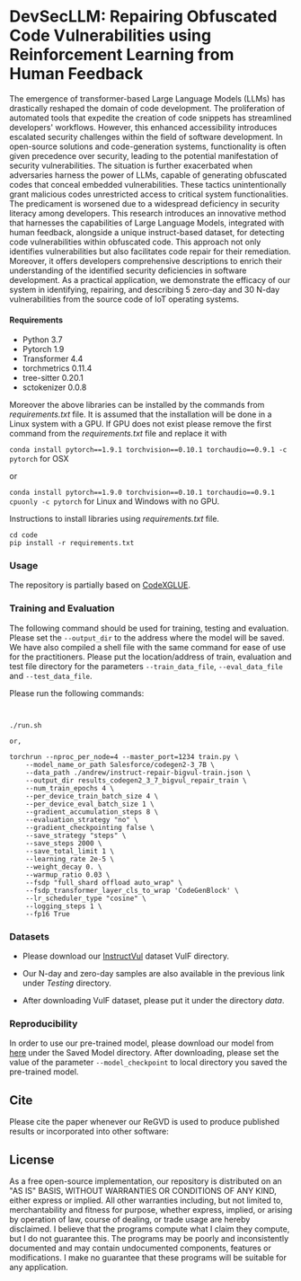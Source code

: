 

# DevSecLLM: Repairing Obfuscated Code Vulnerabilities using Reinforcement Learning from Human Feedback 

The emergence of transformer-based Large Language Models (LLMs) has drastically reshaped the domain of code development. The proliferation of automated tools that expedite the creation of code snippets has streamlined developers' workflows. However, this enhanced accessibility introduces escalated security challenges within the field of software development. In open-source solutions and code-generation systems, functionality is often given precedence over security, leading to the potential manifestation of security vulnerabilities. The situation is further exacerbated when adversaries harness the power of LLMs, capable of generating obfuscated codes that conceal embedded vulnerabilities. These tactics unintentionally grant malicious codes unrestricted access to critical system functionalities. The predicament is worsened due to a widespread deficiency in security literacy among developers. This research introduces an innovative method that harnesses the capabilities of Large Language Models, integrated with human feedback, alongside a unique instruct-based dataset, for detecting code vulnerabilities within obfuscated code. This approach not only identifies vulnerabilities but also facilitates code repair for their remediation. Moreover, it offers developers comprehensive descriptions to enrich their understanding of the identified security deficiencies in software development. As a practical application, we demonstrate the efficacy of our system in identifying, repairing, and describing 5 zero-day and 30 N-day vulnerabilities from the source code of IoT operating systems.





#### Requirements
- Python 	3.7
- Pytorch 	1.9 
- Transformer 	4.4
- torchmetrics 0.11.4
- tree-sitter 0.20.1
- sctokenizer 0.0.8

Moreover the above libraries can be installed by the commands from *requirements.txt* file. It is assumed that the installation will be done in a Linux system with a GPU. If GPU does not exist please remove the first command from the *requirements.txt*  file and replace it with 

`conda install pytorch==1.9.1 torchvision==0.10.1 torchaudio==0.9.1 -c pytorch` for OSX

or 


`conda install pytorch==1.9.0 torchvision==0.10.1 torchaudio==0.9.1 cpuonly -c pytorch` for Linux and Windows with no GPU.

Instructions to install libraries using *requirements.txt* file.

```shell
cd code 
pip install -r requirements.txt
```


### Usage
The repository is partially based on [CodeXGLUE](https://github.com/microsoft/CodeXGLUE/tree/main/Code-Code/Defect-detection).


### Training and Evaluation
The following command should be used for training, testing and evaluation. Please set the ```--output_dir``` to the address where the model will be saved. We have also compiled a shell file with the same command for ease of use for the practitioners. Please put the location/address of train, evaluation and test file directory for the parameters
```--train_data_file```, ```--eval_data_file``` and ```--test_data_file```. 


Please run the following commands:

```shell


./run.sh

or,

torchrun --nproc_per_node=4 --master_port=1234 train.py \
    --model_name_or_path Salesforce/codegen2-3_7B \
    --data_path ./andrew/instruct-repair-bigvul-train.json \
    --output_dir results_codegen2_3_7_bigvul_repair_train \
    --num_train_epochs 4 \
    --per_device_train_batch_size 4 \
    --per_device_eval_batch_size 1 \
    --gradient_accumulation_steps 8 \
    --evaluation_strategy "no" \
    --gradient_checkpointing false \
    --save_strategy "steps" \
    --save_steps 2000 \
    --save_total_limit 1 \
    --learning_rate 2e-5 \
    --weight_decay 0. \
    --warmup_ratio 0.03 \
    --fsdp "full_shard offload auto_wrap" \
    --fsdp_transformer_layer_cls_to_wrap 'CodeGenBlock' \
    --lr_scheduler_type "cosine" \
    --logging_steps 1 \
    --fp16 True

```




### Datasets
- Please download our [InstructVul](https://drive.google.com/drive/folders/1A7vfAkImoX8yvZCeTtqZ_45aqF-r214K?usp=sharing) dataset VulF directory.


- Our N-day and zero-day samples are also available in the previous link under *Testing* directory.
- After downloading VulF dataset, please put it under the directory *data*.

### Reproducibility
In order to use our pre-trained model, please download our model from [here](https://drive.google.com/drive/folders/1A7vfAkImoX8yvZCeTtqZ_45aqF-r214K?usp=sharing) under the Saved Model directory. After downloading, please set the value of the parameter `--model_checkpoint` to local directory you saved the pre-trained model.

## Cite  
Please cite the paper whenever our ReGVD is used to produce published results or incorporated into other software:

 



		

## License
As a free open-source implementation, our repository is distributed on an "AS IS" BASIS, WITHOUT WARRANTIES OR CONDITIONS OF ANY KIND, either express or implied. All other warranties including, but not limited to, merchantability and fitness for purpose, whether express, implied, or arising by operation of law, course of dealing, or trade usage are hereby disclaimed. I believe that the programs compute what I claim they compute, but I do not guarantee this. The programs may be poorly and inconsistently documented and may contain undocumented components, features or modifications. I make no guarantee that these programs will be suitable for any application.

